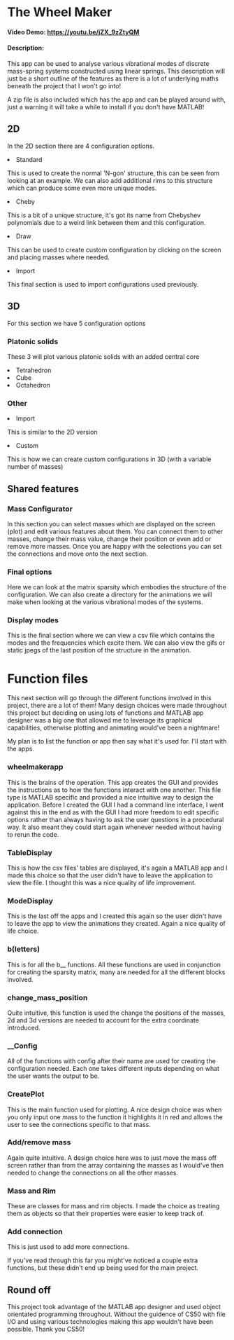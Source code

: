# The Wheel Maker
#### Video Demo:  <https://youtu.be/jZX_9zZtyQM>
#### Description:
This app can be used to analyse various vibrational modes of discrete mass-spring systems constructed using linear springs. This description will just be a short outline of the features as there is a lot of underlying maths beneath the project that I won't go into!

A zip file is also included which has the app and can be played around with, just a warning it will take a while to install if you don't have MATLAB!

## 2D
In the 2D section there are 4 configuration options.
<li>Standard

This is used to create the normal 'N-gon' structure, this can be seen from looking at an example. We can also add additional rims to this structure which can produce some even more unique modes.
<li>Cheby

This is a bit of a unique structure, it's got its name from Chebyshev polynomials due to a weird link between them and this configuration.
<li>Draw

This can be used to create custom configuration by clicking on the screen and placing masses where needed.
<li>Import

This final section is used to import configurations used previously.

## 3D
For this section we have 5 configuration options
### Platonic solids
These 3 will plot various platonic solids with an added central core
<li>Tetrahedron
<li>Cube
<li>Octahedron

### Other
<li>Import

This is similar to the 2D version
<li>Custom

This is how we can create custom configurations in 3D (with a variable number of masses)

## Shared features
### Mass Configurator
In this section you can select masses which are displayed on the screen (plot) and edit various features about them.
You can connect them to other masses, change their mass value, change their position or even add or remove more masses. Once you are happy with the selections you can set the connections and move onto the next section.

### Final options
Here we can look at the matrix sparsity which embodies the structure of the configuration. We can also create a directory for the animations we will make when looking at the various vibrational modes of the systems.

### Display modes
This is the final section where we can view a csv file which contains the modes and the frequencies which excite them. We can also view the gifs or static jpegs of the last position of the structure in the animation.

# Function files
This next section will go through the different functions involved in this project, there are a lot of them!
Many design choices were made throughout this project but deciding on using lots of functions and MATLAB app designer was a big one that allowed me to leverage its graphical capabilities, otherwise plotting and animating would've been a nightmare!

My plan is to list the function or app then say what it's used for. I'll start with the apps.
### wheelmakerapp
This is the brains of the operation. This app creates the GUI and provides the instructions as to how the functions interact with one another. This file type is MATLAB specific and provided a nice intuitive way to design the application. Before I created the GUI I had a command line interface, I went against this in the end as with the GUI I had more freedom to edit specific options rather than always having to ask the user questions in a procedural way. It also meant they could start again whenever needed without having to rerun the code.

### TableDisplay
This is how the csv files' tables are displayed, it's again a MATLAB app and I made this choice so that the user didn't have to leave the application to view the file. I thought this was a nice quality of life improvement.

### ModeDisplay
This is the last off the apps and I created this again so the user didn't have to leave the app to view the animations they created. Again a nice quality of life choice.

### b(letters)
This is for all the b__ functions. All these functions are used in conjunction for creating the sparsity matrix, many are needed for all the different blocks involved.

### change_mass_position
Quite intuitive, this function is used the change the positions of the masses, 2d and 3d versions are needed to account for the extra coordinate introduced.

### __Config
All of the functions with config after their name are used for creating the configuration needed. Each one takes different inputs depending on what the user wants the output to be.

### CreatePlot
This is the main function used for plotting. A nice design choice was when you only input one mass to the function it highlights it in red and allows the user to see the connections specific to that mass.

### Add/remove mass
Again quite intuitive. A design choice here was to just move the mass off screen rather than from the array containing the masses as I would've then needed to change the connections on all the other masses.

### Mass and Rim
These are classes for mass and rim objects. I made the choice as treating them as objects so that their properties were easier to keep track of.

### Add connection
This is just used to add more connections.

If you've read through this far you might've noticed a couple extra functions, but these didn't end up being used for the main project.

## Round off
This project took advantage of the MATLAB app designer and used object orientated programming throughout. Without the guidence of CS50 with file I/O and using various technologies making this app wouldn't have been possible. Thank you CS50!
